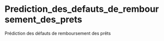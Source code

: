 # Prediction_des_defauts_de_remboursement_des_prets
Prédiction des défauts de remboursement des prêts
